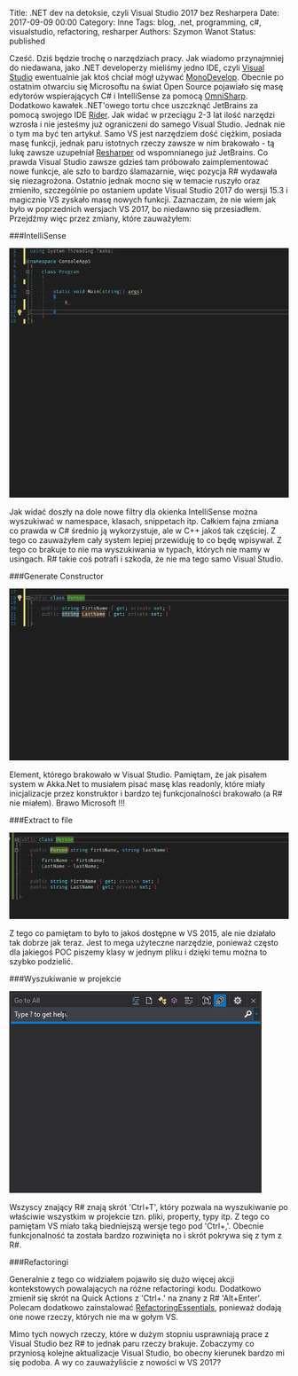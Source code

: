 Title: .NET dev na detoksie, czyli Visual Studio 2017 bez Resharpera
Date: 2017-09-09 00:00
Category: Inne
Tags: blog, .net, programming, c#, visualstudio, refactoring, resharper
Authors: Szymon Wanot
Status: published
            
Cześć. Dziś będzie trochę o narzędziach pracy. Jak wiadomo przynajmniej do niedawana, jako .NET developerzy mieliśmy jedno IDE, czyli [Visual Studio](https://www.visualstudio.com/pl/vs/) ewentualnie jak ktoś chciał mógł używać [MonoDevelop](http://www.monodevelop.com/). Obecnie po ostatnim otwarciu się Microsoftu na świat Open Source  pojawiało się masę edytorów wspierających C# i IntelliSense za pomocą [OmniSharp](http://www.omnisharp.net/). Dodatkowo kawałek .NET'owego tortu chce uszczknąć JetBrains za pomocą swojego IDE [Rider](https://www.jetbrains.com/rider/). Jak widać w przeciągu 2-3 lat ilość narzędzi wzrosła i nie jesteśmy już ograniczeni do samego Visual Studio. Jednak nie o tym ma być ten artykuł. Samo VS jest narzędziem dość ciężkim, posiada masę  funkcji, jednak paru istotnych rzeczy zawsze w nim brakowało - tą lukę zawsze uzupełniał [Resharper](https://www.jetbrains.com/resharper/) od wspomnianego już JetBrains. Co prawda Visual Studio zawsze gdzieś tam próbowało zaimplementować nowe funkcje, ale szło to bardzo ślamazarnie, więc pozycja R# wydawała się niezagrożona. Ostatnio jednak mocno się w temacie ruszyło oraz zmieniło, szczególnie po ostaniem update Visual Studio 2017 do wersji 15.3 i magicznie VS zyskało masę nowych funkcji. Zaznaczam, że nie wiem jak było w poprzednich wersjach VS 2017, bo niedawno się przesiadłem. Przejdźmy więc przez zmiany, które zauważyłem:

###IntelliSense

![Intelisese](/images/vs2017/Intellisense.gif)

Jak widać doszły na dole nowe filtry dla okienka IntelliSense można wyszukiwać w namespace, klasach, snippetach itp. Całkiem fajna zmiana co prawda w C# średnio ją wykorzystuje, ale w C++ jakoś tak częściej. Z tego co zauważyłem cały system lepiej przewiduję to co będę wpisywał. Z tego co brakuje to nie ma wyszukiwania w typach, których nie mamy w usingach. R# takie coś potrafi i szkoda, że nie ma tego samo Visual Studio.

###Generate Constructor 

![ctorf](/images/vs2017/Ctorf.gif)

Element, którego brakowało w Visual Studio. Pamiętam, że jak pisałem system w Akka.Net to musiałem pisać masę klas readonly, które miały inicjalizacje przez konstruktor i bardzo tej funkcjonalności brakowało (a R# nie miałem). 
Brawo Microsoft !!!

###Extract to file

![extract](/images/vs2017/extractToFile.gif)

Z tego co pamiętam to było to jakoś dostępne w VS 2015, ale nie działało tak dobrze jak teraz. Jest to mega użyteczne narzędzie, ponieważ często dla jakiegoś POC piszemy klasy w jednym pliku i dzięki temu można to szybko podzielić.

###Wyszukiwanie w projekcie

![ctrlT](/images/vs2017/ctrlT.gif)

Wszyscy znający R# znają skrót 'Ctrl+T', który pozwala na wyszukiwanie po właściwie wszystkim w projekcie tzn. pliki, property, typy itp. Z tego co pamiętam VS miało taką biedniejszą wersje tego pod 'Ctrl+,'. Obecnie funkcjonalność ta została bardzo rozwinięta no i skrót pokrywa się z tym z R#.

###Refactoringi

Generalnie z tego co widziałem pojawiło się dużo więcej akcji kontekstowych powalających na różne refactoringi kodu. Dodatkowo zmienił się skrót na Quick Actions z 'Ctrl+.' na znany z R# 'Alt+Enter'. Polecam dodatkowo zainstalować [RefactoringEssentials](http://vsrefactoringessentials.com/), ponieważ dodają one nowe rzeczy, których nie ma w gołym VS.

Mimo tych nowych rzeczy, które w dużym stopniu usprawniają prace z Visual Studio bez R# to jednak paru rzeczy brakuje. Zobaczymy co przyniosą kolejne aktualizacje Visual Studio, bo obecny kierunek bardzo mi się podoba. A wy co zauważyliście z nowości w VS 2017?

